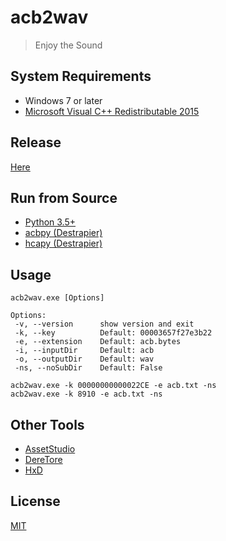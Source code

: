 # acb2wav
> Enjoy the Sound

## System Requirements
* Windows 7 or later
* [Microsoft Visual C++ Redistributable 2015](https://www.microsoft.com/en-us/download/details.aspx?id=48145)

## Release
[Here](https://github.com/KOZ39/acb2wav/releases)

## Run from Source
* [Python 3.5+](https://www.python.org/)
* [acbpy (Destrapier)](https://github.com/Destrapier/acbpy)
* [hcapy (Destrapier)](https://github.com/Destrapier/hcapy)

## Usage
```
acb2wav.exe [Options]

Options:
 -v, --version      show version and exit
 -k, --key          Default: 00003657f27e3b22
 -e, --extension    Default: acb.bytes
 -i, --inputDir     Default: acb
 -o, --outputDir    Default: wav
 -ns, --noSubDir    Default: False
```

```
acb2wav.exe -k 00000000000022CE -e acb.txt -ns
acb2wav.exe -k 8910 -e acb.txt -ns
```

## Other Tools
* [AssetStudio](https://github.com/Perfare/AssetStudio)
* [DereTore](https://github.com/OpenCGSS/DereTore)
* [HxD](https://mh-nexus.de/en/hxd/)

## License
[MIT](https://github.com/KOZ39/acb2wav/blob/master/LICENSE)
